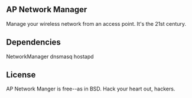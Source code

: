 AP Network Manager
------------------

Manage your wireless network from an access point. It's the 21st century.

Dependencies
------------

NetworkManager
dnsmasq
hostapd


License
-------

AP Network Manger is free--as in BSD. Hack your heart out, hackers.
